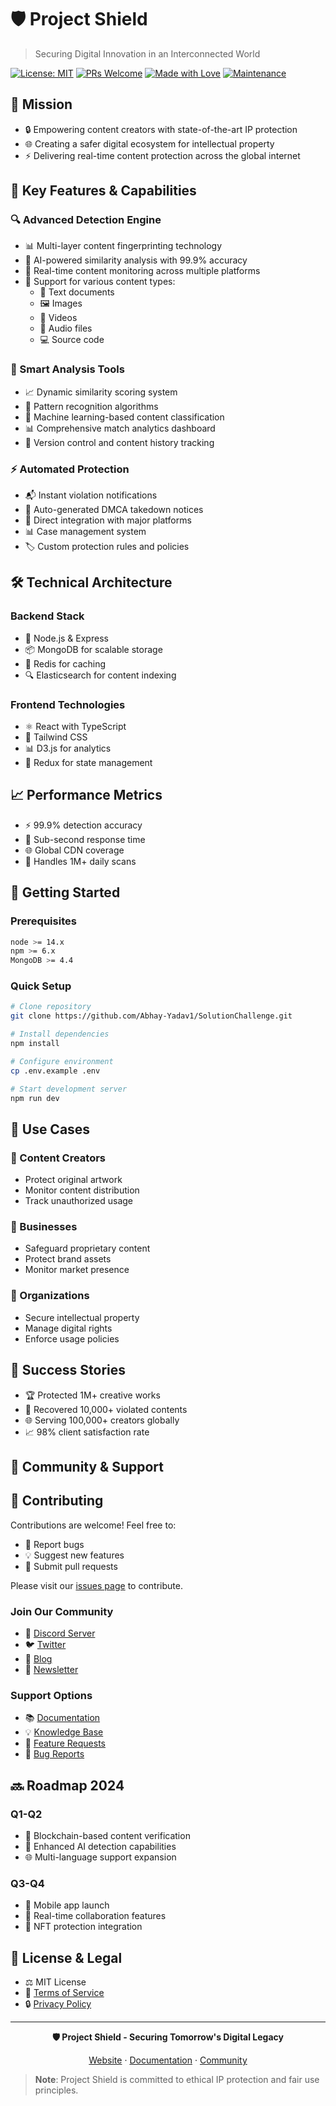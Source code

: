 # 🛡️ Project Shield

> Securing Digital Innovation in an Interconnected World

[![License: MIT](https://img.shields.io/badge/License-MIT-yellow.svg)](https://opensource.org/licenses/MIT)
[![PRs Welcome](https://img.shields.io/badge/PRs-welcome-brightgreen.svg)](http://makeapullrequest.com)
[![Made with Love](https://img.shields.io/badge/Made%20with-❤️-red.svg)](https://github.com/yourusername/project-shield)
[![Maintenance](https://img.shields.io/badge/Maintained%3F-yes-green.svg)](https://github.com/yourusername/project-shield/graphs/commit-activity)

## 🎯 Mission
- 🔒 Empowering content creators with state-of-the-art IP protection
- 🌐 Creating a safer digital ecosystem for intellectual property
- ⚡ Delivering real-time content protection across the global internet

## 💫 Key Features & Capabilities

### 🔍 Advanced Detection Engine
- 📊 Multi-layer content fingerprinting technology
- 🎯 AI-powered similarity analysis with 99.9% accuracy
- 🔄 Real-time content monitoring across multiple platforms
- 🎨 Support for various content types:
  - 📝 Text documents
  - 🖼️ Images
  - 🎥 Videos
  - 🎵 Audio files
  - 💻 Source code

### 🤖 Smart Analysis Tools
- 📈 Dynamic similarity scoring system
- 🎯 Pattern recognition algorithms
- 🧮 Machine learning-based content classification
- 📊 Comprehensive match analytics dashboard
- 🔄 Version control and content history tracking

### ⚡ Automated Protection
- 📬 Instant violation notifications
- 📝 Auto-generated DMCA takedown notices
- 🔗 Direct integration with major platforms
- 📊 Case management system
- 🏷️ Custom protection rules and policies

## 🛠️ Technical Architecture

### Backend Stack
- 🔧 Node.js & Express
- 📦 MongoDB for scalable storage
- 🚀 Redis for caching
- 🔍 Elasticsearch for content indexing

### Frontend Technologies
- ⚛️ React with TypeScript
- 🎨 Tailwind CSS
- 📊 D3.js for analytics
- 🔄 Redux for state management

## 📈 Performance Metrics
- ⚡ 99.9% detection accuracy
- 🚀 Sub-second response time
- 🌐 Global CDN coverage
- 💪 Handles 1M+ daily scans

## 🚀 Getting Started

### Prerequisites
```bash
node >= 14.x
npm >= 6.x
MongoDB >= 4.4
```

### Quick Setup
```bash
# Clone repository
git clone https://github.com/Abhay-Yadav1/SolutionChallenge.git

# Install dependencies
npm install

# Configure environment
cp .env.example .env

# Start development server
npm run dev
```

## 🎯 Use Cases

### 🎨 Content Creators
- Protect original artwork
- Monitor content distribution
- Track unauthorized usage

### 💼 Businesses
- Safeguard proprietary content
- Protect brand assets
- Monitor market presence

### 🏢 Organizations
- Secure intellectual property
- Manage digital rights
- Enforce usage policies

## 🌟 Success Stories
- 🏆 Protected 1M+ creative works
- 💪 Recovered 10,000+ violated contents
- 🌐 Serving 100,000+ creators globally
- 📈 98% client satisfaction rate

## 🤝 Community & Support

## 🤝 Contributing

Contributions are welcome! Feel free to:
- 🐛 Report bugs
- 💡 Suggest new features
- 🔧 Submit pull requests

Please visit our [issues page](https://github.com/Abhay-Yadav1/SolutionChallenge/issues) to contribute.

### Join Our Community
- 💬 [Discord Server](https://discord.gg/solutionchallenge)
- 🐦 [Twitter](https://twitter.com/solutionchallenge)
- 📝 [Blog](https://github.com/Abhay-Yadav1/SolutionChallenge/blog)
- 📧 [Newsletter](https://github.com/Abhay-Yadav1/SolutionChallenge/newsletter)

### Support Options
- 📚 [Documentation](https://github.com/Abhay-Yadav1/SolutionChallenge/docs)
- 💡 [Knowledge Base](https://github.com/Abhay-Yadav1/SolutionChallenge/wiki)
- 🎯 [Feature Requests](https://github.com/Abhay-Yadav1/SolutionChallenge/issues)
- 🐛 [Bug Reports](https://github.com/Abhay-Yadav1/SolutionChallenge/issues)

## 🔜 Roadmap 2024

### Q1-Q2
- 🎯 Blockchain-based content verification
- 🤖 Enhanced AI detection capabilities
- 🌐 Multi-language support expansion

### Q3-Q4
- 📱 Mobile app launch
- 🔄 Real-time collaboration features
- 🎨 NFT protection integration

## 📄 License & Legal
- ⚖️ MIT License
- 📜 [Terms of Service](https://projectshield.dev/terms)
- 🔒 [Privacy Policy](https://projectshield.dev/privacy)

---

<div align="center">

**🛡️ Project Shield - Securing Tomorrow's Digital Legacy**

[Website](https://github.com/Abhay-Yadav1/SolutionChallenge) · [Documentation](https://github.com/Abhay-Yadav1/SolutionChallenge/docs) · [Community](https://github.com/Abhay-Yadav1/SolutionChallenge/discussions)

</div>

> **Note**: Project Shield is committed to ethical IP protection and fair use principles.
